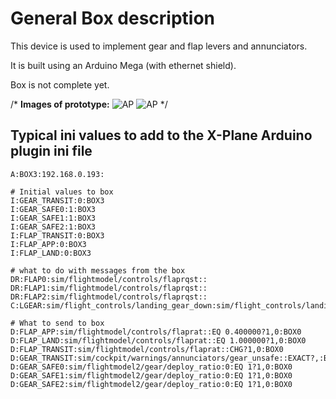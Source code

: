 General Box description
=======================
This device is used to implement gear and flap levers and annunciators.

It is built using an Arduino Mega (with ethernet shield).

Box is not complete yet.

/*
**Images of prototype:**
![AP](ap-front.jpg?raw=true "Prototype autopilot box (front)")
![AP](ap-top.jpg?raw=true "Prototype autopilot box (top)")
*/



Typical ini values to add to the X-Plane Arduino plugin ini file
----------------------------------------------------------------

```
A:BOX3:192.168.0.193:

# Initial values to box
I:GEAR_TRANSIT:0:BOX3
I:GEAR_SAFE0:1:BOX3
I:GEAR_SAFE1:1:BOX3
I:GEAR_SAFE2:1:BOX3
I:FLAP_TRANSIT:0:BOX3
I:FLAP_APP:0:BOX3
I:FLAP_LAND:0:BOX3

# what to do with messages from the box
DR:FLAP0:sim/flightmodel/controls/flaprqst::
DR:FLAP1:sim/flightmodel/controls/flaprqst::
DR:FLAP2:sim/flightmodel/controls/flaprqst::
C:LGEAR:sim/flight_controls/landing_gear_down:sim/flight_controls/landing_gear_up:

# What to send to box
D:FLAP_APP:sim/flightmodel/controls/flaprat::EQ 0.400000?1,0:BOX0
D:FLAP_LAND:sim/flightmodel/controls/flaprat::EQ 1.000000?1,0:BOX0
D:FLAP_TRANSIT:sim/flightmodel/controls/flaprat::CHG?1,0:BOX0
D:GEAR_TRANSIT:sim/cockpit/warnings/annunciators/gear_unsafe::EXACT?,:BOX0
D:GEAR_SAFE0:sim/flightmodel2/gear/deploy_ratio:0:EQ 1?1,0:BOX0
D:GEAR_SAFE1:sim/flightmodel2/gear/deploy_ratio:0:EQ 1?1,0:BOX0
D:GEAR_SAFE2:sim/flightmodel2/gear/deploy_ratio:0:EQ 1?1,0:BOX0
```
